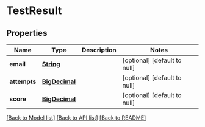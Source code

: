 # TestResult
## Properties

Name | Type | Description | Notes
------------ | ------------- | ------------- | -------------
**email** | [**String**](string.md) |  | [optional] [default to null]
**attempts** | [**BigDecimal**](number.md) |  | [optional] [default to null]
**score** | [**BigDecimal**](number.md) |  | [optional] [default to null]

[[Back to Model list]](../README.md#documentation-for-models) [[Back to API list]](../README.md#documentation-for-api-endpoints) [[Back to README]](../README.md)

